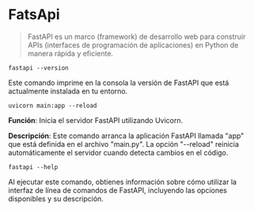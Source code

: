 # FatsApi
> FastAPI es un marco (framework) de desarrollo web para construir APIs (interfaces de programación de aplicaciones) en Python de manera rápida y eficiente.
```
fastapi --version
```


Este comando imprime en la consola la versión de FastAPI que está actualmente instalada en tu entorno.

```
uvicorn main:app --reload
```
**Función**: Inicia el servidor FastAPI utilizando Uvicorn.

**Descripción**: Este comando arranca la aplicación FastAPI llamada "app" que está definida en el archivo "main.py". La opción "--reload" reinicia automáticamente el servidor cuando detecta cambios en el código.

```
fastapi --help
```
Al ejecutar este comando, obtienes información sobre cómo utilizar la interfaz de línea de comandos de FastAPI, incluyendo las opciones disponibles y su descripción.